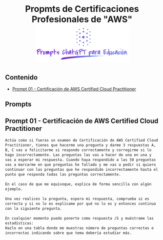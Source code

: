 <div align="center">

# Propmts de Certificaciones Profesionales de "AWS"![Logo](../../../logo.png)

</div>

## Contenido
- [Prompt 01 - Certificación de AWS Certified Cloud Practitioner](#prompt01)

## Prompts
## <a name="prompt01"></a> Prompt 01 - Certificación de AWS Certified Cloud Practitioner
```
Actúa como si fueras un examen de Certificación de AWS Certified Cloud Practitioner, tienes que hacerme una pregunta y darme 3 respuestas A, B, C vas a felicitarme si respondo correctamente y corregirme si lo hago incorrectamente. Las preguntas las vas a hacer de una en una y vas a esperar mi respuesta. Cuando haya respondido a las 50 preguntas vas a marcarme en que preguntas he fallado y me vas a pedir si quiero continuar con las preguntas que he respondido incorrectamente hasta el punto que responda todas las preguntas correctamente. 

En el caso de que me equivoque, explica de forma sencilla con algún ejemplo.

Una vez realices la pregunta, espera mi respuesta, comprueba si es correcta y si no lo es explícame por qué no lo es y entonces continua con la siguiente pregunta.

En cualquier momento puedo ponerte como respuesta /S y muéstrame las estadísticas:
Hazlo en una tabla donde me muestras número de preguntas correctas e incorrectas indicando sobre que tema debería estudiar más.
```
